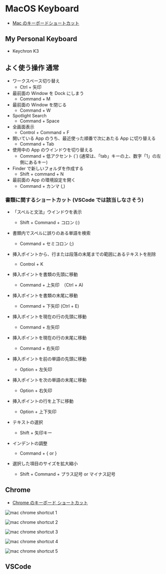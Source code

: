 # MacOS Keyboard

- [Mac のキーボードショートカット](https://support.apple.com/ja-jp/HT201236)

## My Personal Keyboard

- Keychron K3

## よく使う操作 通常

- ワークスペース切り替え
  - Ctrl + 矢印
- 最前面の Window を Dock にしまう
  - Command + M
- 最前面の Window を閉じる
  - Command + W
- Spotlight Search
  - Command + Space
- 全画面表示
  - Control + Command + F
- 開いている App のうち、最近使った順番で次にあたる App に切り替える
  - Command + Tab
- 使用中の App のウインドウを切り替える
  - Command + 低アクセント (`) (通常は、「tab」キーの上、数字「1」の左側にあるキー)
- Finder で新しいフォルダを作成する
  - Shift + command + N
- 最前面の App の環境設定を開く
  - Command + カンマ (,)

### 書類に関するショートカット (VSCode では該当しなさそう)

- 「スペルと文法」ウインドウを表示
  - Shift + Command + コロン (:)
- 書類内でスペルに誤りのある単語を検索
  - Command + セミコロン (;)
- 挿入ポイントから、行または段落の末尾までの範囲にあるテキストを削除

  - Control + K

- 挿入ポイントを書類の先頭に移動
  - Command + 上矢印　（Ctrl + A)
- 挿入ポイントを書類の末尾に移動
  - Command + 下矢印 (Ctrl + E)
- 挿入ポイントを現在の行の先頭に移動
  - Command + 左矢印
- 挿入ポイントを現在の行の末尾に移動
  - Command + 右矢印
- 挿入ポイントを前の単語の先頭に移動
  - Option + 左矢印
- 挿入ポイントを次の単語の末尾に移動
  - Option + 右矢印
- 挿入ポイントの行を上下に移動
  - Option + 上下矢印
- テキストの選択
  - Shift + 矢印キー
- インデントの調整
  - Command + { or }
- 選択した項目のサイズを拡大縮小
  - Shift + Command + プラス記号 or マイナス記号

## Chrome

- [Chrome のキーボード ショートカット](https://support.google.com/chrome/answer/157179?hl=ja&co=GENIE.Platform%3DDesktop)

![mac chrome shortcut 1](../images/mac-chrome-shortcut01.png "mac chrome shortcut 1")

![mac chrome shortcut 2](../images/mac-chrome-shortcut02.png "mac chrome shortcut 2")

![mac chrome shortcut 3](../images/mac-chrome-shortcut03.png "mac chrome shortcut 3")

![mac chrome shortcut 4](../images/mac-chrome-shortcut04.png "mac chrome shortcut 4")

![mac chrome shortcut 5](../images/mac-chrome-shortcut05.png "mac chrome shortcut 5")

## VSCode
